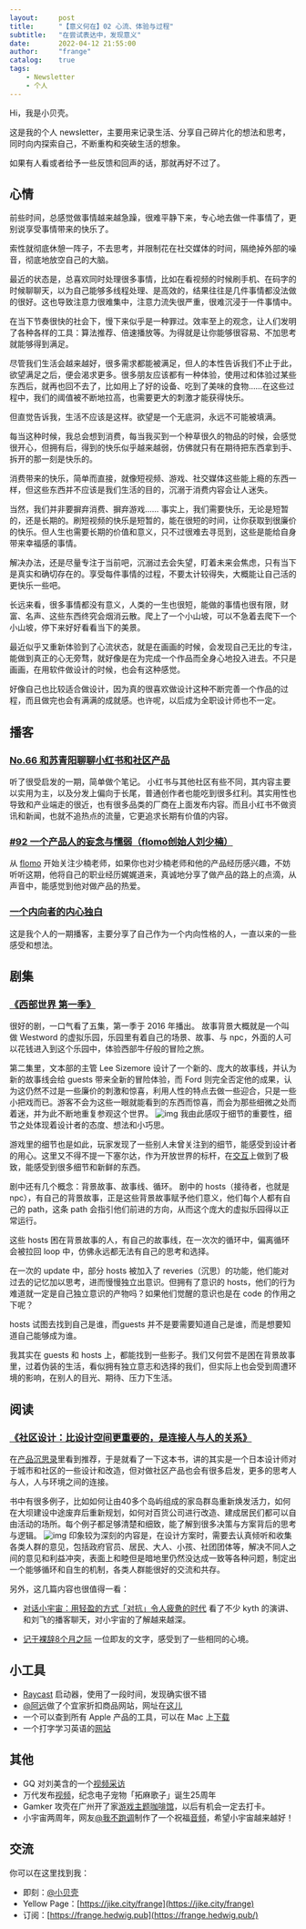 ```yaml
---
layout:     post
title:      "【意义何在】02 心流、体验与过程"
subtitle:   "在尝试表达中，发现意义"
date:       2022-04-12 21:55:00
author:     "frange"
catalog:    true
tags:
    - Newsletter
    - 个人
---
```


Hi，我是小贝壳。

这是我的个人 newsletter，主要用来记录生活、分享自己碎片化的想法和思考，同时向内探索自己，不断重构和突破生活的想象。

如果有人看或者给予一些反馈和回声的话，那就再好不过了。




## 心情

前些时间，总感觉做事情越来越急躁，很难平静下来，专心地去做一件事情了，更别说享受事情带来的快乐了。

索性就彻底休憩一阵子，不去思考，并限制花在社交媒体的时间，隔绝掉外部的噪音，彻底地放空自己的大脑。

最近的状态是，总喜欢同时处理很多事情，比如在看视频的时候刷手机、在码字的时候聊聊天，以为自己能够多线程处理、是高效的，结果往往是几件事情都没法做的很好。这也导致注意力很难集中，注意力流失很严重，很难沉浸于一件事情中。

在当下节奏很快的社会下，慢下来似乎是一种罪过。效率至上的观念，让人们发明了各种各样的工具：算法推荐、倍速播放等。为得就是让你能够很容易、不加思考就能够得到满足。

尽管我们生活会越来越好，很多需求都能被满足，但人的本性告诉我们不止于此，欲望满足之后，便会渴求更多。很多朋友应该都有一种体验，使用过和体验过某些东西后，就再也回不去了，比如用上了好的设备、吃到了美味的食物……在这些过程中，我们的阈值被不断地拉高，也需要更大的刺激才能获得快乐。

但直觉告诉我，生活不应该是这样。欲望是一个无底洞，永远不可能被填满。

每当这种时候，我总会想到消费，每当我买到一个种草很久的物品的时候，会感觉很开心，但拥有后，得到的快乐似乎越来越弱，仿佛就只有在期待把东西拿到手、拆开的那一刻是快乐的。

消费带来的快乐，简单而直接，就像短视频、游戏、社交媒体这些能上瘾的东西一样，但这些东西并不应该是我们生活的目的，沉溺于消费内容会让人迷失。

当然，我们并非要摒弃消费、摒弃游戏……
事实上，我们需要快乐，无论是短暂的，还是长期的。刷短视频的快乐是短暂的，能在很短的时间，让你获取到很廉价的快乐。但人生也需要长期的价值和意义，只不过很难去寻觅到，这些是能给自身带来幸福感的事情。

解决办法，还是尽量专注于当前吧，沉溺过去会失望，盯着未来会焦虑，只有当下是真实和确切存在的。享受每件事情的过程，不要太计较得失，大概能让自己活的更快乐一些吧。

长远来看，很多事情都没有意义，人类的一生也很短，能做的事情也很有限，财富、名声、这些东西终究会烟消云散。爬上了一个小山坡，可以不急着去爬下一个小山坡，停下来好好看看当下的美景。

最近似乎又重新体验到了心流状态，就是在画画的时候，会发现自己无比的专注，能做到真正的心无旁骛，就好像是在为完成一个作品而全身心地投入进去。不只是画画，在用软件做设计的时候，也会有这种感觉。

好像自己也比较适合做设计，因为真的很喜欢做设计这种不断完善一个作品的过程，而且做完也会有满满的成就感。也许呢，以后成为全职设计师也不一定。



## 播客

### [No.66 和苏青阳聊聊小红书和社区产品](https://www.xiaoyuzhoufm.com/episode/62277defe1378f3cc49d8f9e?s=eyJ1IjogIjVmODNjM2EyZTBmNWU3MjNiYjY2OTM1MCJ9)

听了很受启发的一期，简单做个笔记。
小红书与其他社区有些不同，其内容主要以实用为主，以及分发上偏向于长尾，普通创作者也能吃到很多红利。其实用性也导致和产业端走的很近，也有很多品类的厂商在上面发布内容。而且小红书不做资讯和新闻，也就不追热点的流量，它更追求长期有价值的内容。

### [#92 一个产品人的妄念与懦弱（flomo创始人刘少楠）](https://www.xiaoyuzhoufm.com/episode/617f781f82dbcd91978df9da?s=eyJ1IjogIjVmODNjM2EyZTBmNWU3MjNiYjY2OTM1MCJ9)

从 [flomo](https://flomoapp.com/register2/?MTM5MDA) 开始关注少楠老师，如果你也对少楠老师和他的产品经历感兴趣，不妨听听这期，他将自己的职业经历娓娓道来，真诚地分享了做产品的路上的点滴，从声音中，能感觉到他对做产品的热爱。

### [一个内向者的内心独白](https://www.xiaoyuzhoufm.com/episode/62557cf8042a792063f145a9?s=eyJ1IjogIjVmODNjM2EyZTBmNWU3MjNiYjY2OTM1MCJ9)

这是我个人的一期播客，主要分享了自己作为一个内向性格的人，一直以来的一些感受和想法。



## 剧集

### [《西部世界 第一季》](https://movie.douban.com/subject/2338055/)

很好的剧，一口气看了五集，第一季于 2016 年播出。
故事背景大概就是一个叫做 Westword 的虚拟乐园，乐园里有着自己的场景、故事、与 npc，外面的人可以花钱进入到这个乐园中，体验西部牛仔般的冒险之旅。

第二集里，文本部的主管 Lee Sizemore 设计了一个新的、庞大的故事线，并认为新的故事线会给 guests 带来全新的冒险体验，而 Ford 则完全否定他的成果，认为这仍然不过是一些廉价的刺激和惊喜，利用人性的特点去做一些迎合，只是一些小把戏而已。游客不会为这些一眼就能看到的东西而惊喜，而会为那些细微之处而着迷，并为此不断地重复参观这个世界。
![img](https://www.notion.so/image/https%3A%2F%2Fs3-us-west-2.amazonaws.com%2Fsecure.notion-static.com%2F1c7d031a-b728-4454-b4c5-308e9a520d3c%2FUntitled.png?table=block&id=16aa41a1-1df9-44d0-b4d1-52304176c0b7&spaceId=b2af5c36-441c-4683-b3dc-35d15e81c5e3&width=2000&userId=d3700d55-29a4-4f74-8317-3c3dc79510a7&cache=v2)
我由此感叹于细节的重要性，细节之处体现着设计者的态度、想法和小巧思。

游戏里的细节也是如此，玩家发现了一些别人未曾关注到的细节，能感受到设计者的用心。这里又不得不提一下塞尔达，作为开放世界的标杆，在[交互](https://www.bilibili.com/video/BV1bX4y1K7WY)上做到了极致，能感受到很多细节和新鲜的东西。

剧中还有几个概念：背景故事、故事线、循环。
剧中的 hosts（接待者，也就是npc），有自己的背景故事，正是这些背景故事赋予他们意义，他们每个人都有自己的 path，这条 path 会指引他们前进的方向，从而这个庞大的虚拟乐园得以正常运行。

这些 hosts 困在背景故事的人，有自己的故事线，在一次次的循环中，偏离循环会被拉回 loop 中，仿佛永远都无法有自己的思考和选择。

在一次的 update 中，部分 hosts 被加入了 reveries（沉思）的功能，他们能对过去的记忆加以思考，进而慢慢独立出意识。但拥有了意识的 hosts，他们的行为难道就一定是自己独立意识的产物吗？如果他们觉醒的意识也是在 code 的作用之下呢？

hosts 试图去找到自己是谁，而guests 并不是要需要知道自己是谁，而是想要知道自己能够成为谁。

我其实在 guests 和 hosts 上，都能找到一些影子。我们又何尝不是困在背景故事里，过着伪装的生活，看似拥有独立意志和选择的我们，但实际上也会受到周遭环境的影响，在别人的目光、期待、压力下生活。



## 阅读

### [《社区设计：比设计空间更重要的，是连接人与人的关系》](https://book.douban.com/subject/30393925/)

在[产品沉思录](https://www.notion.so/0740612fc54b4b93919bd7213a945c27)里看到推荐，于是就看了一下这本书，讲的其实是一个日本设计师对于城市和社区的一些设计和改造，但对做社区产品也会有很多启发，更多的思考人与人，人与环境之间的连接。

书中有很多例子，比如如何让由40多个岛屿组成的家岛群岛重新焕发活力，如何在大坝建设中途废弃后重新规划，如何对百货公司进行改造、建成居民们都可以自由活动的场所。每个例子都足够清楚和细致，能了解到很多决策与方案背后的思考与逻辑。
![img](https://www.notion.so/image/https%3A%2F%2Fs3-us-west-2.amazonaws.com%2Fsecure.notion-static.com%2F599f1fa0-06bd-434d-8ff0-33e0c874cee7%2FE50E0A97-BA57-4202-913E-0D89DF16F1D8_1_105_c.jpeg?table=block&id=536844bd-c4c5-4fda-989a-68f37911b6ca&spaceId=b2af5c36-441c-4683-b3dc-35d15e81c5e3&width=2000&userId=d3700d55-29a4-4f74-8317-3c3dc79510a7&cache=v2)
印象较为深刻的内容是，在设计方案时，需要去认真倾听和收集各类人群的意见，包括政府官员、居民、大人、小孩、社团团体等，解决不同人之间的意见和利益冲突，表面上和睦但是暗地里仍然没达成一致等各种问题，制定出一个能够循环和自生的机制，各类人群能很好的交流和共存。

另外，这几篇内容也很值得一看：

- [对话小宇宙：用轻盈的方式「对抗」令人疲惫的时代](https://mp.weixin.qq.com/s/cNL0rpHD08jx2-6ED80iTQ)
  看了不少 kyth 的演讲、和刘飞的播客聊天，对小宇宙的了解越来越深。
  
- [记于裸辞8个月之际](https://mp.weixin.qq.com/s/6Jj6--8NDVI4qNLmeV5sgA)
  一位即友的文字，感受到了一些相同的心境。



## 小工具

- [Raycast](https://www.raycast.com/) 启动器，使用了一段时间，发现确实很不错
- [@阿远](https://mp.weixin.qq.com/s/38Z3uGi7DPoukbidqsSxXQ)做了个宜家折扣商品网站，网址在[这儿](https://ikea-lp.netlify.app/)
- 一个可以查到所有 Apple 产品的工具，可以在 Mac 上[下载](https://apps.apple.com/cn/app/mactracker/id430255202?mt=12)
- 一个打字学习英语的[网站](https://qwerty.kaiyi.cool/)



## 其他

- GQ 对刘美含的一个[视频采访](https://www.bilibili.com/bangumi/play/ep477609)
- 万代发布[视频](https://www.bilibili.com/video/BV1CS4y1m7YB)，纪念电子宠物「拓麻歌子」诞生25周年
- Gamker 攻壳在广州开了家[游戏主题咖啡馆](https://www.bilibili.com/video/BV1FZ4y1U7oM)，以后有机会一定去打卡。
- 小宇宙两周年，网友[@我不跑调](https://okjk.co/KFAaVk)制作了一个祝福[音频](https://hbd2xyz.podtown.xyz/)，希望小宇宙越来越好！



## 交流

你可以在这里找到我：

- 即刻：[@小贝壳](https://okjk.co/Erlt9g)
- Yellow Page：[https://jike.city/frange](https://jike.city/frange)
- 订阅：[https://frange.hedwig.pub](https://frange.hedwig.pub/)

